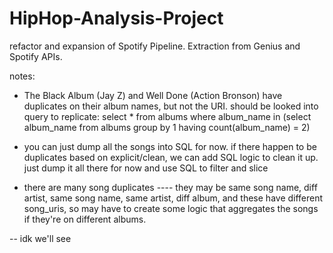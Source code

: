 # HipHop-Analysis-Project
refactor and expansion of Spotify Pipeline. Extraction from Genius and Spotify APIs.

notes: 
- The Black Album (Jay Z) and Well Done (Action Bronson) have duplicates on their album names, but not the URI. should be looked into
query to replicate: 
        select * from albums where album_name in (select album_name from albums
        group by 1
        having count(album_name) = 2)

- you can just dump all the songs into SQL for now. if there happen to be duplicates based on explicit/clean,
we can add SQL logic to clean it up. just dump it all there for now and use SQL to filter and slice

- there are many song duplicates
---- they may be same song name, diff artist, same song name, same artist, diff album, and these have different song_uris, so may have to create some logic that aggregates the songs if they're on different albums.

-- idk we'll see